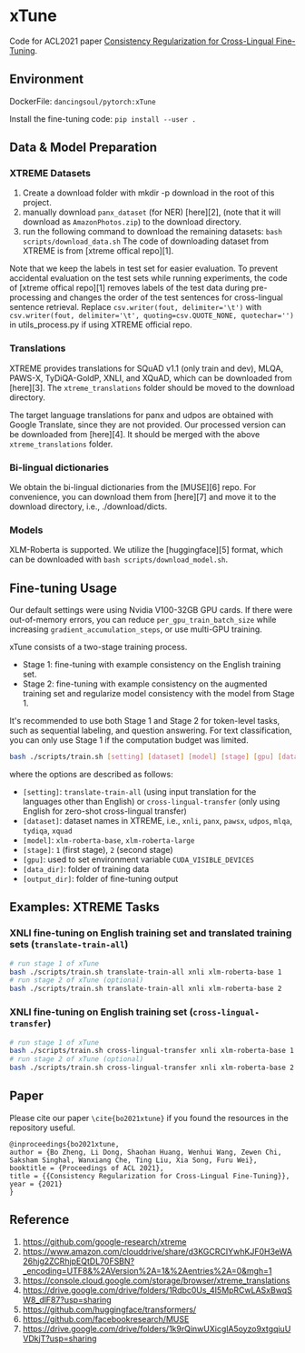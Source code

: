 # xTune

Code for ACL2021 paper [Consistency Regularization for Cross-Lingual Fine-Tuning](https://arxiv.org/pdf/2106.08226.pdf).
## Environment

DockerFile: `dancingsoul/pytorch:xTune`

Install the fine-tuning code: `pip install --user .`

## Data & Model Preparation

### XTREME Datasets  

1) Create a download folder with mkdir -p download in the root of this project. 
2) manually download `panx_dataset` (for NER) [here][2], (note that it will download as `AmazonPhotos.zip`) to the download directory.
3) run the following command to download the remaining datasets: `bash scripts/download_data.sh`
The code of downloading dataset from XTREME is from [xtreme offical repo][1].

Note that we keep the labels in test set for easier evaluation. To prevent accidental evaluation on the test sets while running experiments, the code of [xtreme offical repo][1] removes labels of the test data during pre-processing and changes the order of the test sentences for cross-lingual sentence retrieval. 
Replace `csv.writer(fout, delimiter='\t')` with `csv.writer(fout, delimiter='\t', quoting=csv.QUOTE_NONE, quotechar='')` in utils_process.py if using XTREME official repo.

### Translations

XTREME provides translations for SQuAD v1.1 (only train and dev), MLQA, PAWS-X, TyDiQA-GoldP, XNLI, and XQuAD, which can be downloaded from [here][3]. The `xtreme_translations` folder should be moved to the download directory. 

The target language translations for panx and udpos are obtained with Google Translate, since they are not provided. Our processed version can be downloaded from [here][4]. It should be merged with the above `xtreme_translations` folder.

### Bi-lingual dictionaries

We obtain the bi-lingual dictionaries from the [MUSE][6] repo. For convenience, you can download them from [here][7] and move it to the download directory, i.e., ./download/dicts.

### Models

XLM-Roberta is supported. We utilize the [huggingface][5] format, which can be downloaded with `bash scripts/download_model.sh`.

## Fine-tuning Usage

Our default settings were using Nvidia V100-32GB GPU cards. If there were out-of-memory errors, you can reduce `per_gpu_train_batch_size` while increasing `gradient_accumulation_steps`, or use multi-GPU training.

xTune consists of a two-stage training process.
- Stage 1: fine-tuning with example consistency on the English training set.
- Stage 2: fine-tuning with example consistency on the augmented training set and regularize model consistency with the model from Stage 1.

It's recommended to use both Stage 1 and Stage 2 for token-level tasks, such as sequential labeling, and question answering. For text classification, you can only use Stage 1 if the computation budget was limited.

```bash
bash ./scripts/train.sh [setting] [dataset] [model] [stage] [gpu] [data_dir] [output_dir]
```
where the options are described as follows:
- `[setting]`: `translate-train-all` (using input translation for the languages other than English) or `cross-lingual-transfer` (only using English for zero-shot cross-lingual transfer)
- `[dataset]`: dataset names in XTREME, i.e., `xnli`, `panx`, `pawsx`, `udpos`, `mlqa`, `tydiqa`, `xquad`
- `[model]`: `xlm-roberta-base`, `xlm-roberta-large`
- `[stage]`: `1` (first stage), `2` (second stage)
- `[gpu]`: used to set environment variable `CUDA_VISIBLE_DEVICES`
- `[data_dir]`: folder of training data
- `[output_dir]`: folder of fine-tuning output

## Examples: XTREME Tasks

### XNLI fine-tuning on English training set and translated training sets (`translate-train-all`)

```bash
# run stage 1 of xTune
bash ./scripts/train.sh translate-train-all xnli xlm-roberta-base 1
# run stage 2 of xTune (optional)
bash ./scripts/train.sh translate-train-all xnli xlm-roberta-base 2
```

### XNLI fine-tuning on English training set (`cross-lingual-transfer`)

```bash
# run stage 1 of xTune
bash ./scripts/train.sh cross-lingual-transfer xnli xlm-roberta-base 1
# run stage 2 of xTune (optional)
bash ./scripts/train.sh cross-lingual-transfer xnli xlm-roberta-base 2
```

## Paper
Please cite our paper `\cite{bo2021xtune}` if you found the resources in the repository useful.

```
@inproceedings{bo2021xtune,
author = {Bo Zheng, Li Dong, Shaohan Huang, Wenhui Wang, Zewen Chi, Saksham Singhal, Wanxiang Che, Ting Liu, Xia Song, Furu Wei},
booktitle = {Proceedings of ACL 2021},
title = {{Consistency Regularization for Cross-Lingual Fine-Tuning}},
year = {2021}
}
```

## Reference

1. https://github.com/google-research/xtreme
2. https://www.amazon.com/clouddrive/share/d3KGCRCIYwhKJF0H3eWA26hjg2ZCRhjpEQtDL70FSBN?_encoding=UTF8&%2AVersion%2A=1&%2Aentries%2A=0&mgh=1
3. https://console.cloud.google.com/storage/browser/xtreme_translations
4. https://drive.google.com/drive/folders/1Rdbc0Us_4I5MpRCwLASxBwqSW8_dlF87?usp=sharing
5. https://github.com/huggingface/transformers/
6. https://github.com/facebookresearch/MUSE
7. https://drive.google.com/drive/folders/1k9rQinwUXicglA5oyzo9xtgqiuUVDkjT?usp=sharing

